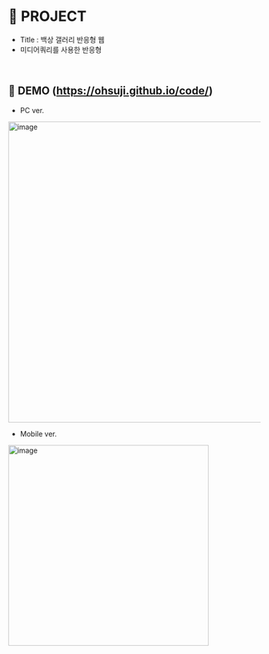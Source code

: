 # 🐰 PROJECT

- Title : 백상 갤러리 반응형 웹
- 미디어쿼리를 사용한 반응형

<br>

## 📎 DEMO (https://ohsuji.github.io/code/)

- PC ver.

<img width="600" alt="image" src="https://user-images.githubusercontent.com/110226420/218129137-14150ea1-58b2-420f-bcea-b69d8b8a50a5.png">

- Mobile ver.

<img width="400" alt="image" src="https://user-images.githubusercontent.com/110226420/218129441-16d48a59-c138-4989-8916-2c48f7f9e9c6.png">

